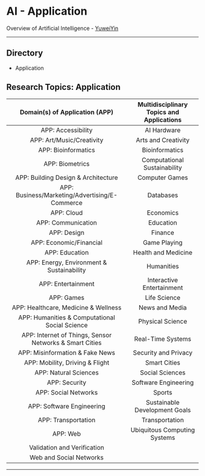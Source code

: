 # AI - Application

Overview of Artificial Intelligence - [YuweiYin](https://github.com/YuweiYin)

---

## Directory

- Application

## Research Topics: Application

Domain(s) of Application (APP) | Multidisciplinary Topics and Applications
:-: | :-:
APP: Accessibility | AI Hardware
APP: Art/Music/Creativity | Arts and Creativity
APP: Bioinformatics | Bioinformatics
APP: Biometrics | Computational Sustainability
APP: Building Design & Architecture | Computer Games
APP: Business/Marketing/Advertising/E-Commerce | Databases
APP: Cloud | Economics
APP: Communication | Education
APP: Design | Finance
APP: Economic/Financial | Game Playing
APP: Education | Health and Medicine
APP: Energy, Environment & Sustainability | Humanities
APP: Entertainment | Interactive Entertainment
APP: Games | Life Science
APP: Healthcare, Medicine & Wellness | News and Media
APP: Humanities & Computational Social Science | Physical Science
APP: Internet of Things, Sensor Networks & Smart Cities | Real-Time Systems
APP: Misinformation & Fake News | Security and Privacy
APP: Mobility, Driving & Flight | Smart Cities
APP: Natural Sciences | Social Sciences
APP: Security | Software Engineering
APP: Social Networks | Sports
APP: Software Engineering | Sustainable Development Goals
APP: Transportation | Transportation
APP: Web | Ubiquitous Computing Systems
 | Validation and Verification
 | Web and Social Networks

---
